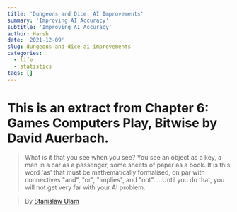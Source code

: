 ```yaml
---
title: 'Dungeons and Dice: AI Improvements'
summary: 'Improving AI Accuracy'
subtitle: 'Improving AI Accuracy'
author: Harsh
date: '2021-12-09'
slug: dungeons-and-dice-ai-improvements
categories:
  - life
  - statistics
tags: []
---
```


# This is an extract from Chapter 6: Games Computers Play, Bitwise by David Auerbach.

> What is it that you see when you see? You see an object as a key, a man in a car as a passenger, some sheets of paper as a book. It is this word 'as' that must be mathematically formalised, on par with connectives "and", "or", "implies", and "not". ...Until you do that, you will not get very far with your AI problem.

> By [Stanislaw Ulam](https://en.wikipedia.org/wiki/Stanislaw_Ulam)
